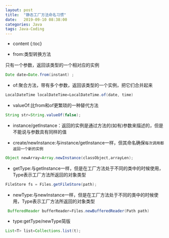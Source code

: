 ```yaml
---
layout: post
title:  "静态工厂方法命名习惯"
date:   2019-09-10 08:38:00
categories: Java 
tags: Java-Coding
---
```


* content
{:toc}


- from:类型转换方法

只有一个参数，返回该类型的一个相对应的实例

```java
Date date=Date.from(instant) ;
```




- of:聚合方法，带有多个参数，返回该类型的一个实例，把它们合并起来

```java
LocalDateTime localDateTime=LocalDateTime.of(date, time)
```

- valueOf:比from和of更繁琐的一种替代方法

```java
String str=String.valueOf(false);
```

- instance/getInstance：返回的实例是通过方法的(如有)参数来描述的，但是不能说与参数具有同样的值


- create/newInstance:与instance/getInstance一样，但其命名确保`每次调用都返回一个新的实例`

```java
Object newArray=Array.newInstance(classObject,arrayLen);
```

- getType:与getInstance一样，但是在工厂方法处于不同的类中的时候使用，Type表示工厂方法所返回的对象类型

```java
FileStore fs = Files.getFileStore(path);
```

- newType:与newInstance一样，但是在工厂方法处于不同的类中的时候使用，Type表示工厂方法所返回的对象类型

```java
 BufferedReader bufferReader=Files.newBufferedReader(Path path)
```

- type:getType/newType简版

```java
List<T> list=Collections.list(t);
```

